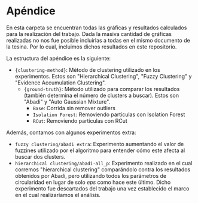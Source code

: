 # Apéndice
En esta carpeta se encuentran todas las gráficas y resultados calculados para la realización del trabajo. Dada la masiva cantidad de gráficas realizadas no nos fue posible incluirlas a todas en el mismo documento de la tesina. Por lo cual, incluimos dichos resultados en este repositorio.

La estructura del apéndice es la siguiente:
- `{clustering-method}`: Método de clustering utilizado en los experimentos. Estos son "Hierarchical Clustering", "Fuzzy Clustering" y "Evidence Accumulation Clustering".
	- `{ground-truth}`: Método utilizado para comparar los resultados (también determina el número de clusters a buscar). Estos son "Abadi" y "Auto Gaussian Mixture".
    	- `Base`: Corrida sin remover outliers
    	- `Isolation Forest`: Removiendo partículas con Isolation Forest
    	- `RCut`: Removiendo partículas con RCut

Además, contamos con algunos experimentos extra:
- `fuzzy clustering/abadi extra`: Experimento aumentando el valor de fuzzines utilizado por el algoritmo para entender cómo este afecta al buscar dos clusters.
- `hierarchical clustering/abadi-all_p`: Experimento realizado en el cual corremos "hierarchical clustering" comparándolo contra los resultados obtenidos por Abadi, pero utilizando todos los parámetros de circularidad en lugar de solo *eps* como hace este último. Dicho experimento fue descartados del trabajo una vez establecido el marco en el cual realizaríamos el análisis.
